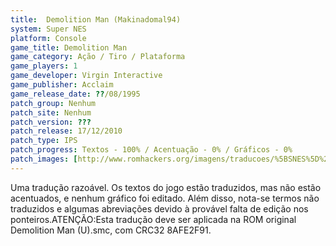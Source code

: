 ```yaml
---
title:  Demolition Man (Makinadomal94)
system: Super NES
platform: Console
game_title: Demolition Man
game_category: Ação / Tiro / Plataforma
game_players: 1
game_developer: Virgin Interactive
game_publisher: Acclaim
game_release_date: ??/08/1995
patch_group: Nenhum
patch_site: Nenhum
patch_version: ???
patch_release: 17/12/2010
patch_type: IPS
patch_progress: Textos - 100% / Acentuação - 0% / Gráficos - 0%
patch_images: [http://www.romhackers.org/imagens/traducoes/%5BSNES%5D%20Demolition%20Man%20-%20Makinadomal94%20-%201.png,http://www.romhackers.org/imagens/traducoes/%5BSNES%5D%20Demolition%20Man%20-%20Makinadomal94%20-%202.png,http://www.romhackers.org/imagens/traducoes/%5BSNES%5D%20Demolition%20Man%20-%20Makinadomal94%20-%203.png]
---
```

Uma tradução razoável. Os textos do jogo estão traduzidos, mas não estão acentuados, e nenhum gráfico foi editado. Além disso, nota-se termos não traduzidos e algumas abreviações devido à provável falta de edição nos ponteiros.ATENÇÃO:Esta tradução deve ser aplicada na ROM original Demolition Man (U).smc, com CRC32 8AFE2F91.